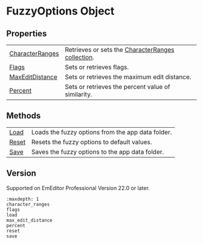 # FuzzyOptions Object

## Properties

|     |     |
| --- | --- |
| [CharacterRanges](character_ranges) | Retrieves or sets the [CharacterRanges collection](../character_ranges/index). |
| [Flags](flags) | Sets or retrieves flags. |
| [MaxEditDistance](max_edit_distance) | Sets or retrieves the maximum edit distance. |
| [Percent](percent) | Sets or retrieves the percent value of similarity. |

## Methods

|     |     |
| --- | --- |
| [Load](load) | Loads the fuzzy options from the app data folder. |
| [Reset](reset) | Resets the fuzzy options to default values. |
| [Save](save) | Saves the fuzzy options to the app data folder. |

## Version

Supported on EmEditor Professional Version 22.0 or later.


```{toctree}
:maxdepth: 1
character_ranges
flags
load
max_edit_distance
percent
reset
save
```
